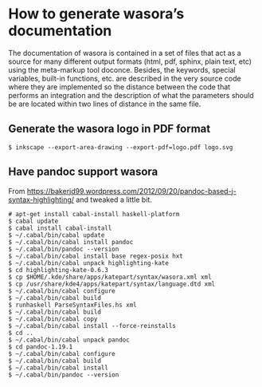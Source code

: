 # How to generate wasora’s documentation

The documentation of wasora is contained in a set of files that act as a source for many different output formats (html, pdf, sphinx, plain text, etc) using the meta-markup tool doconce. Besides, the keywords, special variables, built-in functions, etc. are described in the very source code where they are implemented so the distance between the code that performs an integration and the description of what the parameters should be are located within two lines of distance in the same file.


## Generate the wasora logo in PDF format

    $ inkscape --export-area-drawing --export-pdf=logo.pdf logo.svg

## Have pandoc support wasora

From <https://bakerjd99.wordpress.com/2012/09/20/pandoc-based-j-syntax-highlighting/> and tweaked a little bit.

    # apt-get install cabal-install haskell-platform
    $ cabal update
    $ cabal install cabal-install
    $ ~/.cabal/bin/cabal update
    $ ~/.cabal/bin/cabal install pandoc
    $ ~/.cabal/bin/pandoc --version
    $ ~/.cabal/bin/cabal install base regex-posix hxt
    $ ~/.cabal/bin/cabal unpack highlighting-kate
    $ cd highlighting-kate-0.6.3
    $ cp $HOME/.kde/share/apps/katepart/syntax/wasora.xml xml
    $ cp /usr/share/kde4/apps/katepart/syntax/language.dtd xml
    $ ~/.cabal/bin/cabal configure
    $ ~/.cabal/bin/cabal build
    $ runhaskell ParseSyntaxFiles.hs xml
    $ ~/.cabal/bin/cabal build
    $ ~/.cabal/bin/cabal copy
    $ ~/.cabal/bin/cabal install --force-reinstalls
    $ cd ..
    $ ~/.cabal/bin/cabal unpack pandoc
    $ cd pandoc-1.19.1
    $ ~/.cabal/bin/cabal configure
    $ ~/.cabal/bin/cabal build
    $ ~/.cabal/bin/cabal install
    $ ~/.cabal/bin/pandoc --version
